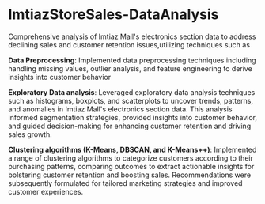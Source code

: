 # ImtiazStoreSales-DataAnalysis
Comprehensive analysis of Imtiaz Mall's electronics section data to address declining sales and customer retention issues,utilizing techniques such as

**Data Preprocessing**: Implemented data preprocessing techniques including handling missing values, outlier analysis, and feature engineering to derive insights into customer behavior

**Exploratory Data analysis**: Leveraged exploratory data analysis techniques such as histograms, boxplots, and scatterplots to uncover trends, patterns, and anomalies in Imtiaz Mall's electronics section data. This analysis informed segmentation strategies, provided insights into customer behavior, and guided decision-making for enhancing customer retention and driving sales growth.

**Clustering algorithms (K-Means, DBSCAN, and K-Means++)**: Implemented a range of clustering algorithms to categorize customers according to their purchasing patterns, comparing outcomes to extract actionable insights for bolstering customer retention and boosting sales. Recommendations were subsequently formulated for tailored marketing strategies and improved customer experiences.

